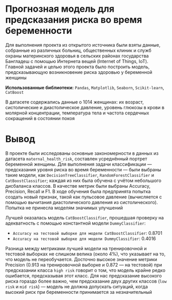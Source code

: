 # Прогнозная модель для предсказания риска во время беременности
Для выполнения проекта из открытого источника были взяты данные, собранные из различных больниц, общественных клиник и служб охраны материнского здоровья в сельских районах государства Бангладеш с помощью Интернета вещей (Internet of Things, IoT). Главной задачей и целью этого проекта было построить модель, предсказывающую возникновение риска здоровью у беременной женщины

**Использованные библиотеки:** 
`Pandas`, `Matplotlib`, `Seaborn`, `Scikit-learn`, `CatBoost`

В датасете содержались данные о 1014 женщинах: их возраст, систолические и диастолическое давление, уровень глюкозы в крови в молярной концентрации, температура тела и частота сердечных сокращений в состоянии покоя

# Вывод 
В проекте были исследованы основные закономерности в данных из датасета `maternal_health_risk`, составлен усреднённый портрет беременной женщины. Для выполнения задачи классификации — предсказания уровня риска во время беременности — были выбраны такие модели, как `DecisionTreeClassifier`, `RandomForestClassifier` и `CatBoostClassifier`; каждая из них была обучена с учётом небольшого дисбаланса классов. В качестве метрик были выбраны Accuracy, Precision, Recall и F1. В ходе обучения была предпринята попытка создать новый признак, такой как пульсовое давление (вычисляется с помощью вычитания диастолического давления из систолического). Попытка не принесла моделям значимых улучшений

Лучшей оказалась модель `CatBoostClassifier`, прошедшая проверку на адекватность с помощью константной модели `DummyClassifier`:
- `Accuracy на тестовой выборке для модели CatBoostClassifier`: 0.8701
- `Accuracy на тестовой выборке для модели DummyClassifier`: 0.4016

Разница между метриками лучшей модели на тренировочной и тестовой выборках не слишком велика (около 4%), что указывает на то, что модель не переобучается. Досточно высокое значение метрики Precision (0.913 на тренировочной выборке и 0.872 — на тестовой) при предсказании класса `high risk` говорит о том, что модель крайне редко ошибается, предсказывая этот класс. Для нас предсказание высокого риска гораздо более важно, чем предсказание двух других классов (`low risk` и `mid risk`) — модель не должна допускать ситуаций, когда высокий риск при беременности принимается за незначительный
